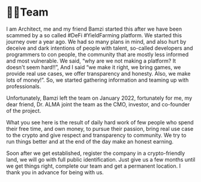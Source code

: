 # ✌🏼Team
I am Architect, me and my friend Bamzi started this after we have been scammed by a so called #DeFi #YieldFarming platform. We started this journey over a year ago. We had so many plans in mind, and also hurt by deceive and dark intentions of people with talent, so-called developers and programmers to con people, the community that are mostly less informed and most vulnerable. We said,  “why are we not making a platform? It doesn't seem hard!!”, And I said “we make it right, we bring games, we provide real use cases, we offer transparency and honesty. Also, we make lots of money!”. So, we started gathering information and teaming up with professionals. <br/>

Unfortunately, Bamzi left the team on January 2022, fortunately for me, my dear friend, Dr. ALMA joint the team as the CMO, investor, and co-founder of the project.<br/>

What you see here is the result of daily hard work of few people who spend their free time, and own money, to pursue their passion, bring real use case to the crypto and give respect and transparency to community.  We try to run things better and at the end of the day make an honest earning.<br/>

Soon after we get established, register the company in a crypto-friendly land, we will go with full public identification. Just give us a few months until we get things right, complete our team and get a permanent location. I thank you in advance for being with us.<br/>

